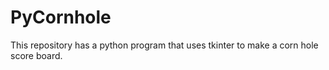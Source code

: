 # PyCornhole
This repository has a python program that uses tkinter to make a corn hole score board.
